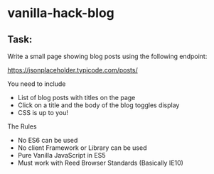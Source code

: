 ﻿# vanilla-hack-blog

## Task: 

Write a small page showing blog posts using the following endpoint:

https://jsonplaceholder.typicode.com/posts/

You need to include
* List of blog posts with titles on the page
* Click on a title and the body of the blog toggles display
* CSS is up to you!

The Rules
* No ES6 can be used
* No client Framework or Library can be used
* Pure Vanilla JavaScript in ES5
* Must work with Reed Browser Standards (Basically IE10)

